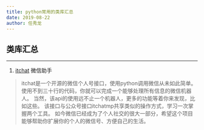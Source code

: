 ```yaml
---
title: python常用的类库汇总
date: 2019-08-22
author: 任秀龙
---
```


## 类库汇总

-------

1. [itchat](https://itchat.readthedocs.io/zh/latest/) 微信助手
> itchat是一个开源的微信个人号接口，使用python调用微信从未如此简单。
> 使用不到三十行的代码，你就可以完成一个能够处理所有信息的微信机器人。
> 当然，该api的使用远不止一个机器人，更多的功能等着你来发现，比如这些。
> 该接口与公众号接口itchatmp共享类似的操作方式，学习一次掌握两个工具。
> 如今微信已经成为了个人社交的很大一部分，希望这个项目能够帮助你扩展你的个人的微信号、方便自己的生活。

